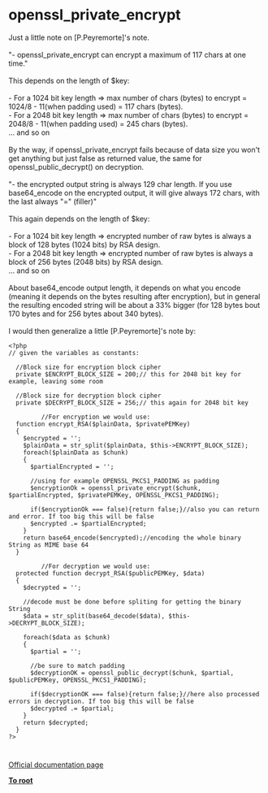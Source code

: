 # openssl_private_encrypt



Just a little note on  [P.Peyremorte]&apos;s note.<br><br>"- openssl_private_encrypt can encrypt a maximum of 117 chars at one time."<br><br>This depends on the length of $key:<br><br>- For a 1024 bit key length =&gt; max number of chars (bytes) to encrypt = 1024/8 - 11(when padding used) = 117 chars (bytes).<br>- For a 2048 bit key length =&gt; max number of chars (bytes) to encrypt = 2048/8 - 11(when padding used) = 245 chars (bytes).<br>... and so on<br><br>By the way, if openssl_private_encrypt fails because of data size you won&apos;t get anything but just false as returned value, the same for openssl_public_decrypt() on decryption.<br><br>"- the encrypted output string is always 129 char length. If you use base64_encode on the encrypted output, it will give always 172 chars, with the last always "=" (filler)"<br><br>This again depends on the length of $key:<br><br>- For a 1024 bit key length =&gt; encrypted number of raw bytes is always a block of 128 bytes (1024 bits) by RSA design.<br>- For a 2048 bit key length =&gt; encrypted number of raw bytes is always a block of 256 bytes (2048 bits) by RSA design.<br>... and so on<br><br>About base64_encode output length, it depends on what you encode (meaning it depends on the bytes resulting after encryption), but in general the resulting encoded string will be about a 33% bigger (for 128 bytes bout 170 bytes and for 256 bytes about 340 bytes).<br><br>I would then generalize a little [P.Peyremorte]&apos;s note by:<br>

```
<?php
// given the variables as constants:

  //Block size for encryption block cipher
  private $ENCRYPT_BLOCK_SIZE = 200;// this for 2048 bit key for example, leaving some room

  //Block size for decryption block cipher
  private $DECRYPT_BLOCK_SIZE = 256;// this again for 2048 bit key

         //For encryption we would use:
  function encrypt_RSA($plainData, $privatePEMKey)
  {
    $encrypted = '';
    $plainData = str_split($plainData, $this->ENCRYPT_BLOCK_SIZE);
    foreach($plainData as $chunk)
    {
      $partialEncrypted = '';

      //using for example OPENSSL_PKCS1_PADDING as padding
      $encryptionOk = openssl_private_encrypt($chunk, $partialEncrypted, $privatePEMKey, OPENSSL_PKCS1_PADDING);

      if($encryptionOk === false){return false;}//also you can return and error. If too big this will be false
      $encrypted .= $partialEncrypted;
    }
    return base64_encode($encrypted);//encoding the whole binary String as MIME base 64
  }

         //For decryption we would use:
  protected function decrypt_RSA($publicPEMKey, $data)
  {
    $decrypted = '';

    //decode must be done before spliting for getting the binary String
    $data = str_split(base64_decode($data), $this->DECRYPT_BLOCK_SIZE);

    foreach($data as $chunk)
    {
      $partial = '';

      //be sure to match padding
      $decryptionOK = openssl_public_decrypt($chunk, $partial, $publicPEMKey, OPENSSL_PKCS1_PADDING);

      if($decryptionOK === false){return false;}//here also processed errors in decryption. If too big this will be false
      $decrypted .= $partial;
    }
    return $decrypted;
  }
?>
```
  

#

[Official documentation page](https://www.php.net/manual/en/function.openssl-private-encrypt.php)

**[To root](/README.md)**